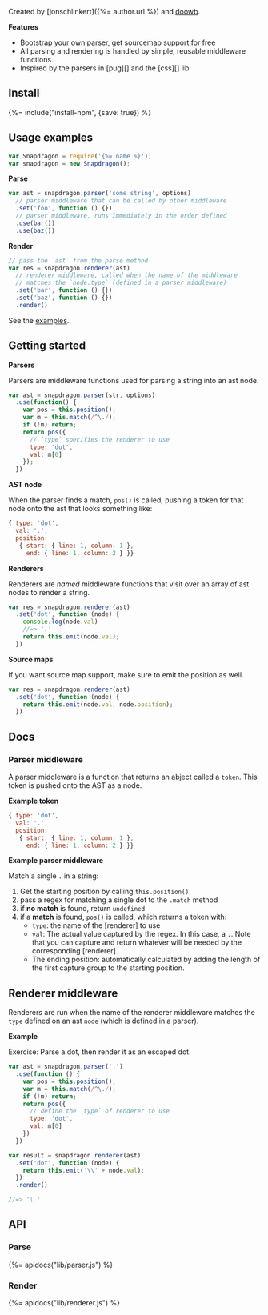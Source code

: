 Created by [jonschlinkert]({%= author.url %}) and [doowb](https://github.com/doowb).

**Features**

- Bootstrap your own parser, get sourcemap support for free
- All parsing and rendering is handled by simple, reusable middleware functions
- Inspired by the parsers in [pug][] and the [css][] lib.

## Install
{%= include("install-npm", {save: true}) %}

## Usage examples

```js
var Snapdragon = require('{%= name %}');
var snapdragon = new Snapdragon();
```

**Parse**

```js
var ast = snapdragon.parser('some string', options)
  // parser middleware that can be called by other middleware
  .set('foo', function () {})
  // parser middleware, runs immediately in the order defined
  .use(bar())
  .use(baz())
```

**Render**

```js
// pass the `ast` from the parse method
var res = snapdragon.renderer(ast)
  // renderer middleware, called when the name of the middleware
  // matches the `node.type` (defined in a parser middleware)
  .set('bar', function () {})
  .set('baz', function () {})
  .render()
```

See the [examples](./examples/).

## Getting started

**Parsers**

Parsers are middleware functions used for parsing a string into an ast node.

```js
var ast = snapdragon.parser(str, options)
  .use(function() {
    var pos = this.position();
    var m = this.match(/^\./);
    if (!m) return;
    return pos({
      // `type` specifies the renderer to use
      type: 'dot',
      val: m[0]
    });
  })
```

**AST node**

When the parser finds a match, `pos()` is called, pushing a token for that node onto the ast that looks something like:

```js
{ type: 'dot',
  val: '.',
  position:
   { start: { line: 1, column: 1 },
     end: { line: 1, column: 2 } }}
```

**Renderers**

Renderers are _named_ middleware functions that visit over an array of ast nodes to render a string.


```js
var res = snapdragon.renderer(ast)
  .set('dot', function (node) {
    console.log(node.val)
    //=> '.'
    return this.emit(node.val);
  })
```

**Source maps**

If you want source map support, make sure to emit the position as well.

```js
var res = snapdragon.renderer(ast)
  .set('dot', function (node) {
    return this.emit(node.val, node.position);
  })
```

## Docs

### Parser middleware

A parser middleware is a function that returns an abject called a `token`. This token is pushed onto the AST as a node.

**Example token**

```js
{ type: 'dot',
  val: '.',
  position:
   { start: { line: 1, column: 1 },
     end: { line: 1, column: 2 } }}
```

**Example parser middleware**

Match a single `.` in a string:

  1. Get the starting position by calling `this.position()`
  1. pass a regex for matching a single dot to the `.match` method
  1. if **no match** is found, return `undefined`
  1. if a **match** is found, `pos()` is called, which returns a token with:
      * `type`: the name of the [renderer] to use
      * `val`: The actual value captured by the regex. In this case, a `.`. Note that you can capture and return whatever will be needed by the corresponding [renderer].
      * The ending position: automatically calculated by adding the length of the first capture group to the starting position. 


## Renderer middleware

Renderers are run when the name of the renderer middleware matches the `type` defined on an ast `node` (which is defined in a parser).

**Example**

Exercise: Parse a dot, then render it as an escaped dot.

```js
var ast = snapdragon.parser('.')
  .use(function () {
    var pos = this.position();
    var m = this.match(/^\./);
    if (!m) return;
    return pos({
      // define the `type` of renderer to use
      type: 'dot',
      val: m[0]
    })
  })

var result = snapdragon.renderer(ast)
  .set('dot', function (node) {
    return this.emit('\\' + node.val);
  })
  .render()

//=> '\.'
```

## API

### Parse
{%= apidocs("lib/parser.js") %}

### Render
{%= apidocs("lib/renderer.js") %}
